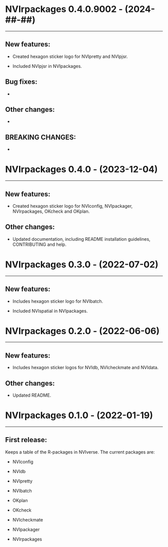 # NVIrpackages 0.4.0.9002 - (2024-##-##)
----------------------------------------

## New features:

- Created hexagon sticker logo for NVIpretty and NVIpjsr.

- Included NVIpjsr in NVIpackages. 


## Bug fixes:

-


## Other changes:

-


## BREAKING CHANGES:

-


# NVIrpackages 0.4.0 - (2023-12-04)
----------------------------------

## New features:

- Created hexagon sticker logo for NVIconfig, NVIpackager, NVIrpackages, OKcheck and OKplan.


## Other changes:

- Updated documentation, including README installation guidelines, CONTRIBUTING and help.


# NVIrpackages 0.3.0 - (2022-07-02)
----------------------------------

## New features:

- Includes hexagon sticker logo for NVIbatch.

- Included NVIspatial in NVIpackages.


# NVIrpackages 0.2.0 - (2022-06-06)
----------------------------------

## New features:

- Includes hexagon sticker logos for NVIdb, NVIcheckmate and NVIdata.


## Other changes:

- Updated README.


# NVIrpackages 0.1.0 - (2022-01-19)
----------------------------------

## First release: 

Keeps a table of the R-packages in NVIverse. The current packages are:

- NVIconfig

- NVIdb

- NVIpretty

- NVIbatch

- OKplan

- OKcheck

- NVIcheckmate

- NVIpackager

- NVIrpackages

